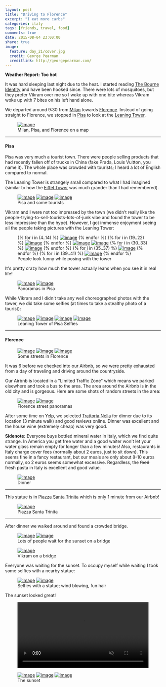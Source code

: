 ```yaml
---
layout: post
title: "Driving to Florence"
excerpt: "I eat more carbs"
categories: italy
tags: [friends, travel, food]
comments: true
date: 2015-08-04 23:00:00
share: true
image:
  feature: day_21/cover.jpg
  credit: George Pearman
  creditlink: http://georgepearman.com/
---
```


__Weather Report: Too hot__

It was hard sleeping last night due to the heat.  I started reading [The Bourne
Identity](https://en.wikipedia.org/wiki/The_Bourne_Identity_(novel)) and have
been hooked since.  There were lots of mosquitoes, but they prefer Vikram over
me so I woke up with one bite whereas Vikram woke up with 7 bites on his left
hand alone.

We departed around 9:30 from [Milan](https://en.wikipedia.org/wiki/Milan) towards [Florence](https://en.wikipedia.org/wiki/Florence).  Instead of going straight to Florence, we stopped in [Pisa](https://en.wikipedia.org/wiki/Pisa) to look at the [Leaning Tower](https://en.wikipedia.org/wiki/Leaning_Tower_of_Pisa).

<figure class="full">
    <a href="{{site.url}}/images/day_21/map.png" title="Milan, Pisa, and Florence on a map"><img src="{{site.url}}/images/day_21/map.png" alt="image"></a>
    <figcaption>Milan, Pisa, and Florence on a map</figcaption>
</figure>

---

#### Pisa

Pisa was very much a tourist town.  There were people selling products that had
recently fallen off of trucks in China (fake Prada, Louis Vuitton, you name
it).  The whole place was crowded with tourists; I heard a lot of English
compared to normal.

The Leaning Tower is strangely small compared to what I had imagined (similar
to how the [Eiffel Tower](https://en.wikipedia.org/wiki/Eiffel_Tower) was much grander than I had remembered).

<figure class="third">
    <a href="{{site.url}}/images/day_21/1.jpg" title="Pisa and some tourists"><img src="{{site.url}}/images/day_21/1.jpg" alt="image"></a>
    <a href="{{site.url}}/images/day_21/2.jpg" title="Pisa and some tourists"><img src="{{site.url}}/images/day_21/2.jpg" alt="image"></a>
    <a href="{{site.url}}/images/day_21/15.jpg" title="Pisa and some tourists"><img src="{{site.url}}/images/day_21/15.jpg" alt="image"></a>
    <figcaption>Pisa and some tourists</figcaption>
</figure>

Vikram and I were not too impressed by the town (we didn't really like the
people-trying-to-sell-tourists-lots-of-junk vibe and found the tower to be less
impressive than the hype).  However, I got immense
enjoyment seeing all the people taking pictures with the Leaning Tower:

<figure class="third">
    {% for i in (4..14) %}
	<a href="{{site.url}}/images/day_21/{{i}}.jpg" title="People look funny while posing with the tower"><img src="{{site.url}}/images/day_21/{{i}}.jpg" alt="image"></a>
    {% endfor %}
    {% for i in (19..22) %}
	<a href="{{site.url}}/images/day_21/{{i}}.jpg" title="People look funny while posing with the tower"><img src="{{site.url}}/images/day_21/{{i}}.jpg" alt="image"></a>
    {% endfor %}
    <a href="{{site.url}}/images/day_21/24.jpg" title="People look funny while posing with the tower"><img src="{{site.url}}/images/day_21/24.jpg" alt="image"></a>
    <a href="{{site.url}}/images/day_21/26.jpg" title="People look funny while posing with the tower"><img src="{{site.url}}/images/day_21/26.jpg" alt="image"></a>
    {% for i in (30..33) %}
	<a href="{{site.url}}/images/day_21/{{i}}.jpg" title="People look funny while posing with the tower"><img src="{{site.url}}/images/day_21/{{i}}.jpg" alt="image"></a>
    {% endfor %}
    {% for i in (35..37) %}
	<a href="{{site.url}}/images/day_21/{{i}}.jpg" title="People look funny while posing with the tower"><img src="{{site.url}}/images/day_21/{{i}}.jpg" alt="image"></a>
    {% endfor %}
    {% for i in (39..41) %}
	<a href="{{site.url}}/images/day_21/{{i}}.jpg" title="People look funny while posing with the tower"><img src="{{site.url}}/images/day_21/{{i}}.jpg" alt="image"></a>
    {% endfor %}
    <figcaption>People look funny while posing with the tower</figcaption>
</figure>

It's pretty crazy how much the tower actually leans when you see it in real
life!

<figure class="full">
    <a href="{{site.url}}/images/day_21/28.jpg" title="Panorama in Pisa"><img src="{{site.url}}/images/day_21/28.jpg" alt="image"></a>
    <a href="{{site.url}}/images/day_21/29.jpg" title="Panorama in Pisa"><img src="{{site.url}}/images/day_21/29.jpg" alt="image"></a>
    <figcaption>Panoramas in Pisa</figcaption>
</figure>

While Vikram and I didn't take any well choreographed photos with the tower, we
did take some selfies (at times to take a stealthy photo of a tourist):

<figure class="half">
    <a href="{{site.url}}/images/day_21/3.jpg" title="Leaning Tower of Pisa Selfie"><img src="{{site.url}}/images/day_21/3.jpg" alt="image"></a>
    <a href="{{site.url}}/images/day_21/25.jpg" title="Leaning Tower of Pisa Selfie"><img src="{{site.url}}/images/day_21/25.jpg" alt="image"></a>
    <a href="{{site.url}}/images/day_21/27.jpg" title="Leaning Tower of Pisa Selfie"><img src="{{site.url}}/images/day_21/27.jpg" alt="image"></a>
    <a href="{{site.url}}/images/day_21/38.jpg" title="Leaning Tower of Pisa Selfie"><img src="{{site.url}}/images/day_21/38.jpg" alt="image"></a>
    <figcaption>Leaning Tower of Pisa Selfies</figcaption>
</figure>

---

#### Florence

<figure class="third">
    <a href="{{site.url}}/images/day_21/44.jpg" title="Florence"><img src="{{site.url}}/images/day_21/44.jpg" alt="image"></a>
    <a href="{{site.url}}/images/day_21/46.jpg" title="Florence"><img src="{{site.url}}/images/day_21/46.jpg" alt="image"></a>
    <a href="{{site.url}}/images/day_21/96.jpg" title="Florence"><img src="{{site.url}}/images/day_21/96.jpg" alt="image"></a>
    <figcaption>Some streets in Florence</figcaption>
</figure>

It was 6 before we checked into our Airbnb, so we were pretty exhausted from
a day of traveling and driving around the countryside.

Our Airbnb is located in a "Limited Traffic Zone" which means we parked
elsewhere and took a bus to the area.  The area around the Airbnb is in the old
city and is gorgeous.  Here are some shots of random streets in the area:

<figure class="full">
    <a href="{{site.url}}/images/day_21/97.jpg" title="Florence"><img src="{{site.url}}/images/day_21/97.jpg" alt="image"></a>
    <a href="{{site.url}}/images/day_21/48.jpg" title="Florence"><img src="{{site.url}}/images/day_21/48.jpg" alt="image"></a>
    <figcaption>Florence street panoramas</figcaption>
</figure>

After some time on Yelp, we selected [Trattoria Nella](http://www.yelp.com/biz/trattoria-nella-firenze) for dinner due to its location (3 minute walk) and good reviews online.  Dinner was excellent and the house wine (extremely cheap) was very good.

__Sidenote:__ Everyone buys bottled mineral water in Italy, which we find quite
strange.  In America you get free water and a good waiter won't let your water
glass remain empty for longer than a few minutes! Also, restaurants in Italy
charge cover fees (normally about 2 euros, just to sit down). This seems fine
in a fancy restaurant, but our meals are only about 8-10 euros normally, so
2 euros seems somewhat excessive. Regardless, the <s>food</s> fresh pasta in
Italy is excellent and good value.

<figure class="full">
    <a href="{{site.url}}/images/day_21/45.jpg" title="Dinner"><img src="{{site.url}}/images/day_21/45.jpg" alt="image"></a>
    <figcaption>Dinner</figcaption>
</figure>

---

This statue is in [Piazza Santa Trinita](https://en.wikipedia.org/wiki/Piazza_Santa_Trinita) which is only 1 minute from our Airbnb!

<figure class="full">
    <a href="{{site.url}}/images/day_21/50.jpg" title="Piazza Santa Trinita"><img src="{{site.url}}/images/day_21/50.jpg" alt="image"></a>
    <figcaption>Piazza Santa Trinita</figcaption>
</figure>

---

After dinner we walked around and found a crowded bridge.


<figure class="half">
    <a href="{{site.url}}/images/day_21/65.jpg" title="Lots of people wait for the sunset on a bridge"><img src="{{site.url}}/images/day_21/65.jpg" alt="image"></a>
    <a href="{{site.url}}/images/day_21/66.jpg" title="Lots of people wait for the sunset on a bridge"><img src="{{site.url}}/images/day_21/66.jpg" alt="image"></a>
    <figcaption>Lots of people wait for the sunset on a bridge</figcaption>
</figure>

<figure class="full">
    <a href="{{site.url}}/images/day_21/51.jpg" title="Vikram on a bridge"><img src="{{site.url}}/images/day_21/51.jpg" alt="image"></a>
    <figcaption>Vikram on a bridge</figcaption>
</figure>

Everyone was waiting for the sunset.  To occupy myself while waiting 
I took some selfies with a nearby statue:

<figure class="half">
    <a href="{{site.url}}/images/day_21/68.jpg" title="Selfie with a statue; wind blowing, fun hair"><img src="{{site.url}}/images/day_21/68.jpg" alt="image"></a>
    <a href="{{site.url}}/images/day_21/69.jpg" title="Selfie with a statue; wind blowing, fun hair"><img src="{{site.url}}/images/day_21/69.jpg" alt="image"></a>
    <figcaption>Selfies with a statue; wind blowing, fun hair</figcaption>
</figure>

The sunset looked great!

<figure class="full" style="padding-bottom:0px">
    <video width="100%" controls loop autoplay muted>
      <source src="{{site.url}}/images/day_21/florence.mp4">
    </video>
</figure>
<figure class="full" style="padding-top:0px">
    <a href="{{site.url}}/images/day_21/91.jpg" title="Sunset, Florence"><img src="{{site.url}}/images/day_21/91.jpg" alt="image"></a>
    <a href="{{site.url}}/images/day_21/85.jpg" title="Sunset, Florence"><img src="{{site.url}}/images/day_21/85.jpg" alt="image"></a>
    <a href="{{site.url}}/images/day_21/87.jpg" title="Sunset, Florence"><img src="{{site.url}}/images/day_21/87.jpg" alt="image"></a>
    <figcaption>The sunset</figcaption>
</figure>

